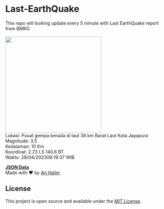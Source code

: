 # Last-EarthQuake
This repo will looking update every 5 minute with Last EarthQuake report from BMKG
<br>
<br>
<img src="https://ews.bmkg.go.id/TEWS/data/20230428061937.mmi.jpg?025271jkf2r57hksdpqvjeh" width="300"/>
<br>
Lokasi: Pusat gempa berada di laut 38 km Barat Laut Kota Jayapura <br>
Magnitude: 3.5 <br>
Kedalaman: 10 Km <br>
Koordinat: 2.23 LS 140.6 BT <br>
Waktu: 28/04/202306:19:37 WIB <br>

<a href="./data/data.json">**JSON Data**</a>
<br>
Made with ❤️ by <a href="https://github.com/an-halim">An Halim</a>
## License

This project is open source and available under the [MIT License](LICENSE).
